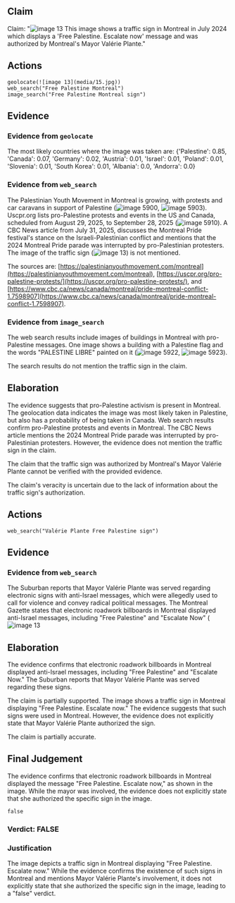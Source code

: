 ## Claim
Claim: "![image 13](media/15.jpg) This image shows a traffic sign in Montreal in July 2024 which displays a 'Free Palestine. Escalate now' message and was authorized by Montreal's Mayor Valérie Plante."

## Actions
```
geolocate(![image 13](media/15.jpg))
web_search("Free Palestine Montreal")
image_search("Free Palestine Montreal sign")
```

## Evidence
### Evidence from `geolocate`
The most likely countries where the image was taken are: {'Palestine': 0.85, 'Canada': 0.07, 'Germany': 0.02, 'Austria': 0.01, 'Israel': 0.01, 'Poland': 0.01, 'Slovenia': 0.01, 'South Korea': 0.01, 'Albania': 0.0, 'Andorra': 0.0}

### Evidence from `web_search`
The Palestinian Youth Movement in Montreal is growing, with protests and car caravans in support of Palestine (![image 5900](media/2025-08-29_19-32-1756495948-404586.jpg), ![image 5903](media/2025-08-29_19-32-1756495949-956779.jpg)). Uscpr.org lists pro-Palestine protests and events in the US and Canada, scheduled from August 29, 2025, to September 28, 2025 (![image 5910](media/2025-08-29_19-32-1756495959-139659.jpg)). A CBC News article from July 31, 2025, discusses the Montreal Pride festival's stance on the Israeli-Palestinian conflict and mentions that the 2024 Montreal Pride parade was interrupted by pro-Palestinian protesters. The image of the traffic sign (![image 13](media/15.jpg)) is not mentioned.

The sources are: [https://palestinianyouthmovement.com/montreal](https://palestinianyouthmovement.com/montreal), [https://uscpr.org/pro-palestine-protests/](https://uscpr.org/pro-palestine-protests/), and [https://www.cbc.ca/news/canada/montreal/pride-montreal-conflict-1.7598907](https://www.cbc.ca/news/canada/montreal/pride-montreal-conflict-1.7598907).


### Evidence from `image_search`
The web search results include images of buildings in Montreal with pro-Palestine messages. One image shows a building with a Palestine flag and the words "PALESTINE LIBRE" painted on it (![image 5922](media/2025-08-29_19-33-1756496009-918223.jpg), ![image 5923](media/2025-08-29_19-33-1756496020-671628.jpg)).

The search results do not mention the traffic sign in the claim.


## Elaboration
The evidence suggests that pro-Palestine activism is present in Montreal. The geolocation data indicates the image was most likely taken in Palestine, but also has a probability of being taken in Canada. Web search results confirm pro-Palestine protests and events in Montreal. The CBC News article mentions the 2024 Montreal Pride parade was interrupted by pro-Palestinian protesters. However, the evidence does not mention the traffic sign in the claim.

The claim that the traffic sign was authorized by Montreal's Mayor Valérie Plante cannot be verified with the provided evidence.

The claim's veracity is uncertain due to the lack of information about the traffic sign's authorization.


## Actions
```
web_search("Valérie Plante Free Palestine sign")
```

## Evidence
### Evidence from `web_search`
The Suburban reports that Mayor Valérie Plante was served regarding electronic signs with anti-Israel messages, which were allegedly used to call for violence and convey radical political messages. The Montreal Gazette states that electronic roadwork billboards in Montreal displayed anti-Israel messages, including "Free Palestine" and "Escalate Now" (![image 13](media/15.jpg)

## Elaboration
The evidence confirms that electronic roadwork billboards in Montreal displayed anti-Israel messages, including "Free Palestine" and "Escalate Now." The Suburban reports that Mayor Valérie Plante was served regarding these signs.

The claim is partially supported. The image shows a traffic sign in Montreal displaying "Free Palestine. Escalate now." The evidence suggests that such signs were used in Montreal. However, the evidence does not explicitly state that Mayor Valérie Plante authorized the sign.

The claim is partially accurate.


## Final Judgement
The evidence confirms that electronic roadwork billboards in Montreal displayed the message "Free Palestine. Escalate now," as shown in the image. While the mayor was involved, the evidence does not explicitly state that she authorized the specific sign in the image.

`false`

### Verdict: FALSE

### Justification
The image depicts a traffic sign in Montreal displaying "Free Palestine. Escalate now." While the evidence confirms the existence of such signs in Montreal and mentions Mayor Valérie Plante's involvement, it does not explicitly state that she authorized the specific sign in the image, leading to a "false" verdict.
